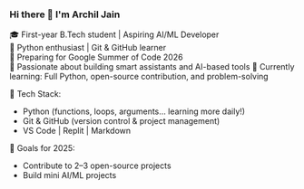 ### Hi there 👋 I'm Archil Jain

🎓 First-year B.Tech student | Aspiring AI/ML Developer  
🐍 Python enthusiast | Git & GitHub learner  
🚀 Preparing for Google Summer of Code 2026  
🧠 Passionate about building smart assistants and AI-based tools
🌱 Currently learning: Full Python, open-source contribution, and problem-solving

🔧 Tech Stack:
- Python (functions, loops, arguments… learning more daily!)
- Git & GitHub (version control & project management)
- VS Code | Replit | Markdown

🎯 Goals for 2025:
- Contribute to 2–3 open-source projects  
- Build mini AI/ML projects  



